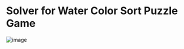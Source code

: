 # Solver for Water Color Sort Puzzle Game

![image](https://user-images.githubusercontent.com/96936680/201830557-316eb7b1-080f-42f7-a4ea-95728497f0f8.png)
